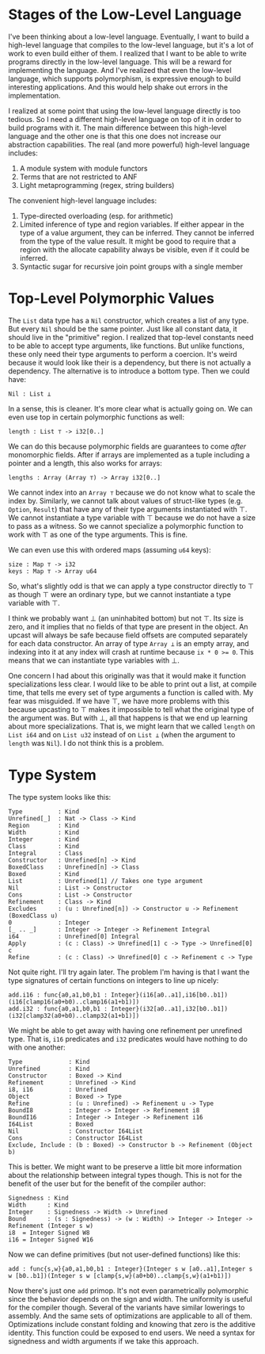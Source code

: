 # Stages of the Low-Level Language

I've been thinking about a low-level language. Eventually, I want to build
a high-level language that compiles to the low-level language, but it's
a lot of work to even build either of them. I realized that I want to be
able to write programs directly in the low-level language. This will be
a reward for implementing the language. And I've realized that even the
low-level language, which supports polymorphism, is expressive enough
to build interesting applications. And this would help shake out errors
in the implementation.

I realized at some point that using the low-level language directly is
too tedious. So I need a different high-level language on top of it in
order to build programs with it. The main difference between this high-level
language and the other one is that this one does not increase our abstraction
capabilities. The real (and more powerful) high-level language includes:

1. A module system with module functors
2. Terms that are not restricted to ANF
3. Light metaprogramming (regex, string builders)

The convenient high-level language includes:

1. Type-directed overloading (esp. for arithmetic)
2. Limited inference of type and region variables. If either appear
   in the type of a value argument, they can be inferred. They cannot
   be inferred from the type of the value result. It might be good to
   require that a region with the allocate capability always be visible,
   even if it could be inferred.
3. Syntactic sugar for recursive join point groups with a single member

# Top-Level Polymorphic Values

The `List` data type has a `Nil` constructor, which creates a list of any
type. But every `Nil` should be the same pointer. Just like all constant
data, it should live in the "primitive" region. I realized that top-level
constants need to be able to accept type arguments, like functions. But
unlike functions, these only need their type arguments to perform a coercion.
It's weird because it would look like their is a dependency, but there
is not actually a dependency. The alternative is to introduce a bottom
type. Then we could have:

    Nil : List ⊥

In a sense, this is cleaner. It's more clear what is actually going on.
We can even use top in certain polymorphic functions as well:

    length : List ⊤ -> i32[0..]

We can do this because polymorphic fields are guarantees to come *after*
monomorphic fields. After if arrays are implemented as a tuple including
a pointer and a length, this also works for arrays:

    lengths : Array (Array ⊤) -> Array i32[0..]

We cannot index into an `Array ⊤` because we do not know what to scale
the index by. Similarly, we cannot talk about values of struct-like types
(e.g. `Option`, `Result`) that have any of their type arguments instantiated
with ⊤. We cannot instantiate a type variable with ⊤ because we do not have
a size to pass as a witness. So we cannot specialize a polymorphic function
to work with ⊤ as one of the type arguments. This is fine.

We can even use this with ordered maps (assuming `u64` keys):

    size : Map ⊤ -> i32
    keys : Map ⊤ -> Array u64

So, what's slightly odd is that we can apply a type constructor directly
to ⊤ as though ⊤ were an ordinary type, but we cannot instantiate a type
variable with ⊤.

I think we probably want ⊥ (an uninhabited bottom) but not ⊤. Its size is
zero, and it implies that no fields of that type are present in the object.
An upcast will always be safe because field offsets are computed separately
for each data constructor. An array of type `Array ⊥` is an empty array,
and indexing into it at any index will crash at runtime because `ix * 0 >= 0`.
This means that we can instantiate type variables with ⊥.

One concern I had about this originally was that it would make it function
specializations less clear. I would like to be able to print out a list,
at compile time, that tells me every set of type arguments a function is
called with. My fear was misguided. If we have ⊤, we have more problems
with this because upcasting to ⊤ makes it impossible to tell what the original
type of the argument was. But with ⊥, all that happens is that we end up
learning about more specializations. That is, we might learn that we called
`length` on `List i64` and on `List u32` instead of on `List ⊥` (when the
argument to `length` was `Nil`). I do not think this is a problem.

# Type System

The type system looks like this:

    Type          : Kind
    Unrefined[_]  : Nat -> Class -> Kind
    Region        : Kind
    Width         : Kind
    Integer       : Kind
    Class         : Kind
    Integral      : Class
    Constructor   : Unrefined[n] -> Kind
    BoxedClass    : Unrefined[n] -> Class
    Boxed         : Kind
    List          : Unrefined[1] // Takes one type argument
    Nil           : List -> Constructor
    Cons          : List -> Constructor
    Refinement    : Class -> Kind
    Excludes      : (u : Unrefined[n]) -> Constructor u -> Refinement (BoxedClass u)
    0             : Integer
    [_ .. _]      : Integer -> Integer -> Refinement Integral
    i64           : Unrefined[0] Integral
    Apply         : (c : Class) -> Unrefined[1] c -> Type -> Unrefined[0] c
    Refine        : (c : Class) -> Unrefined[0] c -> Refinement c -> Type

Not quite right. I'll try again later. The problem I'm having is that I want
the type signatures of certain functions on integers to line up nicely:

    add.i16 : func{a0,a1,b0,b1 : Integer}(i16[a0..a1],i16[b0..b1])(i16[clamp16(a0+b0)..clamp16(a1+b1)])
    add.i32 : func{a0,a1,b0,b1 : Integer}(i32[a0..a1],i32[b0..b1])(i32[clamp32(a0+b0)..clamp32(a1+b1)])

We might be able to get away with having one refinement per unrefined type.
That is, `i16` predicates and `i32` predicates would have nothing to do with
one another:

    Type             : Kind
    Unrefined        : Kind
    Constructor      : Boxed -> Kind
    Refinement       : Unrefined -> Kind
    i8, i16          : Unrefined
    Object           : Boxed -> Type
    Refine           : (u : Unrefined) -> Refinement u -> Type
    BoundI8          : Integer -> Integer -> Refinement i8
    BoundI16         : Integer -> Integer -> Refinement i16
    I64List          : Boxed
    Nil              : Constructor I64List
    Cons             : Constructor I64List
    Exclude, Include : (b : Boxed) -> Constructor b -> Refinement (Object b)

This is better. We might want to be preserve a little bit more information
about the relationship between integral types though. This is not for the
benefit of the user but for the benefit of the compiler author:

    Signedness : Kind
    Width      : Kind
    Integer    : Signedness -> Width -> Unrefined
    Bound      : (s : Signedness) -> (w : Width) -> Integer -> Integer -> Refinement (Integer s w)
    i8  = Integer Signed W8
    i16 = Integer Signed W16

Now we can define primitives (but not user-defined functions) like this:

    add : func{s,w}{a0,a1,b0,b1 : Integer}(Integer s w [a0..a1],Integer s w [b0..b1])(Integer s w [clamp{s,w}(a0+b0)..clamp{s,w}(a1+b1)])

Now there's just one `add` primop. It's not even parametrically polymorphic
since the behavior depends on the sign and width. The uniformity is useful
for the compiler though. Several of the variants have similar lowerings
to assembly. And the same sets of optimizations are applicable to all of them.
Optimizations include constant folding and knowing that zero is the additive
identity. This function could be exposed to end users. We need a syntax for 
signedness and width arguments if we take this approach.
